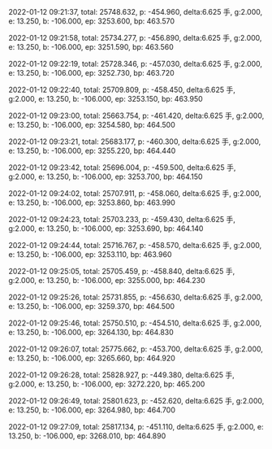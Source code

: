 2022-01-12 09:21:37, total: 25748.632, p: -454.960, delta:6.625 手, g:2.000, e: 13.250, b: -106.000, ep: 3253.600, bp: 463.570

2022-01-12 09:21:58, total: 25734.277, p: -456.890, delta:6.625 手, g:2.000, e: 13.250, b: -106.000, ep: 3251.590, bp: 463.560

2022-01-12 09:22:19, total: 25728.346, p: -457.030, delta:6.625 手, g:2.000, e: 13.250, b: -106.000, ep: 3252.730, bp: 463.720

2022-01-12 09:22:40, total: 25709.809, p: -458.450, delta:6.625 手, g:2.000, e: 13.250, b: -106.000, ep: 3253.150, bp: 463.950

2022-01-12 09:23:00, total: 25663.754, p: -461.420, delta:6.625 手, g:2.000, e: 13.250, b: -106.000, ep: 3254.580, bp: 464.500

2022-01-12 09:23:21, total: 25683.177, p: -460.300, delta:6.625 手, g:2.000, e: 13.250, b: -106.000, ep: 3255.220, bp: 464.440

2022-01-12 09:23:42, total: 25696.004, p: -459.500, delta:6.625 手, g:2.000, e: 13.250, b: -106.000, ep: 3253.700, bp: 464.150

2022-01-12 09:24:02, total: 25707.911, p: -458.060, delta:6.625 手, g:2.000, e: 13.250, b: -106.000, ep: 3253.860, bp: 463.990

2022-01-12 09:24:23, total: 25703.233, p: -459.430, delta:6.625 手, g:2.000, e: 13.250, b: -106.000, ep: 3253.690, bp: 464.140

2022-01-12 09:24:44, total: 25716.767, p: -458.570, delta:6.625 手, g:2.000, e: 13.250, b: -106.000, ep: 3253.110, bp: 463.960

2022-01-12 09:25:05, total: 25705.459, p: -458.840, delta:6.625 手, g:2.000, e: 13.250, b: -106.000, ep: 3255.000, bp: 464.230

2022-01-12 09:25:26, total: 25731.855, p: -456.630, delta:6.625 手, g:2.000, e: 13.250, b: -106.000, ep: 3259.370, bp: 464.500

2022-01-12 09:25:46, total: 25750.510, p: -454.510, delta:6.625 手, g:2.000, e: 13.250, b: -106.000, ep: 3264.130, bp: 464.830

2022-01-12 09:26:07, total: 25775.662, p: -453.700, delta:6.625 手, g:2.000, e: 13.250, b: -106.000, ep: 3265.660, bp: 464.920

2022-01-12 09:26:28, total: 25828.927, p: -449.380, delta:6.625 手, g:2.000, e: 13.250, b: -106.000, ep: 3272.220, bp: 465.200

2022-01-12 09:26:49, total: 25801.623, p: -452.620, delta:6.625 手, g:2.000, e: 13.250, b: -106.000, ep: 3264.980, bp: 464.700

2022-01-12 09:27:09, total: 25817.134, p: -451.110, delta:6.625 手, g:2.000, e: 13.250, b: -106.000, ep: 3268.010, bp: 464.890